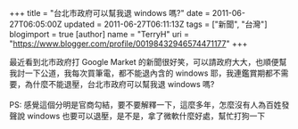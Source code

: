 +++
title = "台北市政府可以幫我退 windows 嗎?"
date = 2011-06-27T06:05:00Z
updated = 2011-06-27T06:11:13Z
tags = ["新聞", "台灣"]
blogimport = true 
[author]
	name = "TerryH"
	uri = "https://www.blogger.com/profile/00198432946574471177"
+++

最近看到北市政府打 Google Market 的新聞很好笑，可以請政府大大，也順便幫我討一下公道，我每次買筆電，都不能退內含的 windows 耶，我連鑑賞期都不需要，為什麼不能退壓，台北市政府可以幫我退 windows 嗎?<br /><br />PS: 感覺這個分明是官商勾結，要不要解釋一下，這麼多年，怎麼沒有人為百姓發聲說 windows 也要可以退壓，是不是，拿了微軟什麼好處，幫忙打狗一下
